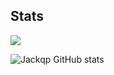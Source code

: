 ## Stats

![](https://komarev.com/ghpvc/?username=jackqp&color=blueviolet)

![Jackqp GitHub stats](https://github-readme-stats.vercel.app/api?username=jackqp&show_icons=true&theme=midnight-purple&count_private=true)
